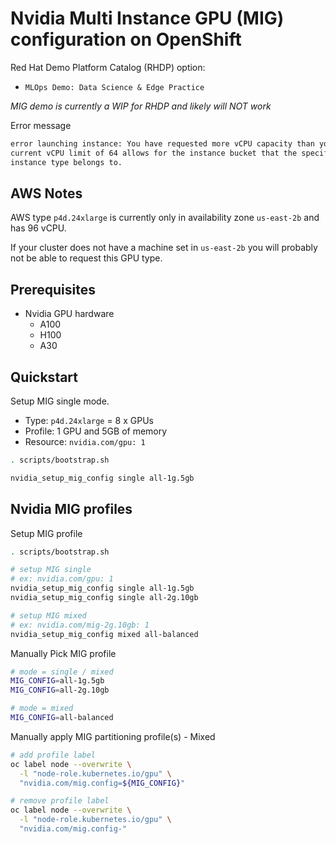 # Nvidia Multi Instance GPU (MIG) configuration on OpenShift

Red Hat Demo Platform Catalog (RHDP) option:

- `MLOps Demo: Data Science & Edge Practice`

*MIG demo is currently a WIP for RHDP and likely will NOT work*

Error message

```sh
error launching instance: You have requested more vCPU capacity than your
current vCPU limit of 64 allows for the instance bucket that the specified
instance type belongs to. 
```

## AWS Notes

AWS type `p4d.24xlarge` is currently only in availability zone `us-east-2b` and has 96 vCPU.

If your cluster does not have a machine set in `us-east-2b` you
will probably not be able to request this GPU type.

## Prerequisites

- Nvidia GPU hardware
  - A100
  - H100
  - A30

## Quickstart

Setup MIG single mode.

- Type: `p4d.24xlarge` = 8 x GPUs
- Profile: 1 GPU and 5GB of memory
- Resource: `nvidia.com/gpu: 1`

```sh
. scripts/bootstrap.sh

nvidia_setup_mig_config single all-1g.5gb
```

## Nvidia MIG profiles

Setup MIG profile

```sh
. scripts/bootstrap.sh

# setup MIG single
# ex: nvidia.com/gpu: 1
nvidia_setup_mig_config single all-1g.5gb
nvidia_setup_mig_config single all-2g.10gb

# setup MIG mixed
# ex: nvidia.com/mig-2g.10gb: 1
nvidia_setup_mig_config mixed all-balanced
```

Manually Pick MIG profile

```sh
# mode = single / mixed
MIG_CONFIG=all-1g.5gb
MIG_CONFIG=all-2g.10gb

# mode = mixed 
MIG_CONFIG=all-balanced
```

Manually apply MIG partitioning profile(s) - Mixed

```sh
# add profile label
oc label node --overwrite \
  -l "node-role.kubernetes.io/gpu" \
  "nvidia.com/mig.config=${MIG_CONFIG}"

# remove profile label
oc label node --overwrite \
  -l "node-role.kubernetes.io/gpu" \
  "nvidia.com/mig.config-"
```
